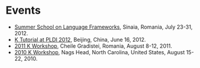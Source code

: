 # Events

- [Summer School on Language Frameworks](https://fmse.info.uaic.ro/events/SSLF12), Sinaia, Romania, July 23-31, 2012.
- [K Tutorial at PLDI 2012](./events/k-a-rewriting-based-language-definitional-framework.md), Beijing, China, June 16, 2012.
- [2011 K Workshop](http://k-framework.org/K11/), Cheile Gradistei, Romania, August 8-12, 2011.
- [2010 K Workshop](http://k-framework.org/K10/), Nags Head, North Carolina, United States, August 15-22, 2010.
